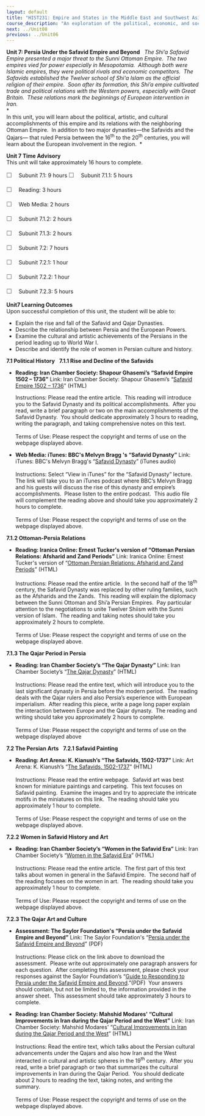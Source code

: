 ```yaml
---
layout: default
title: "HIST231: Empire and States in the Middle East and Southwest Asia"
course_description: "An exploration of the political, economic, and social history of the Middle East and Southwest Asia, from the pre-Islamic period to WWI. Focuses on the impact of Islam and European imperialism in the region."
next: ../Unit08
previous: ../Unit06
---
```

**Unit 7: Persia Under the Safavid Empire and Beyond** <span
id="7"></span> 
*The Shi’a Safavid Empire presented a major threat to the Sunni Ottoman
Empire.  The two empires vied for power especially in Mesopotamia. 
Although both were Islamic empires, they were political rivals and
economic competitors.  The Safavids established the Twelver school of
Shi'a Islam as the official religion of their empire.  Soon after its
formation, this Shi’a empire cultivated trade and political relations
with the Western powers, especially with Great Britain.  These relations
mark the beginnings of European intervention in Iran.*  
 *             
 In this unit, you will learn about the political, artistic, and
cultural accomplishments of this empire and its relations with the
neighboring Ottoman Empire.  In addition to two major dynasties—the
Safavids and the Qajars— that ruled Persia between the 16<sup>th</sup>
to the 20<sup>th</sup> centuries, you will learn about the European
involvement in the region.  *

**Unit 7 Time Advisory**  
This unit will take approximately 16 hours to complete.  
  
 <span
style="color: rgb(85, 85, 85); font-family: 'Myriad Pro', 'Gill Sans', 'Gill Sans MT', Calibri, sans-serif; font-size: 16px; line-height: 24px; text-align: left; -webkit-text-size-adjust: none; ">☐
   </span>Subunit 7.1: 9 hours
<span
style="color: rgb(85, 85, 85); font-family: 'Myriad Pro', 'Gill Sans', 'Gill Sans MT', Calibri, sans-serif; font-size: 16px; line-height: 24px; text-align: left; -webkit-text-size-adjust: none; ">☐
   </span>Subunit 7.1.1: 5 hours

<span
style="color: rgb(85, 85, 85); font-family: 'Myriad Pro', 'Gill Sans', 'Gill Sans MT', Calibri, sans-serif; font-size: 16px; line-height: 24px; text-align: left; -webkit-text-size-adjust: none; ">☐
   </span>Reading: 3 hours  
  
 <span
style="color: rgb(85, 85, 85); font-family: 'Myriad Pro', 'Gill Sans', 'Gill Sans MT', Calibri, sans-serif; font-size: 16px; line-height: 24px; text-align: left; -webkit-text-size-adjust: none; ">☐
   </span>Web Media: 2 hours

<span
style="color: rgb(85, 85, 85); font-family: 'Myriad Pro', 'Gill Sans', 'Gill Sans MT', Calibri, sans-serif; font-size: 16px; line-height: 24px; text-align: left; -webkit-text-size-adjust: none; ">☐
   </span>Subunit 7.1.2: 2 hours  
  
 <span
style="color: rgb(85, 85, 85); font-family: 'Myriad Pro', 'Gill Sans', 'Gill Sans MT', Calibri, sans-serif; font-size: 16px; line-height: 24px; text-align: left; -webkit-text-size-adjust: none; ">☐
   </span>Subunit 7.1.3: 2 hours

<span
style="color: rgb(85, 85, 85); font-family: 'Myriad Pro', 'Gill Sans', 'Gill Sans MT', Calibri, sans-serif; font-size: 16px; line-height: 24px; text-align: left; -webkit-text-size-adjust: none; ">☐
   </span>Subunit 7.2: 7 hours

<span
style="color: rgb(85, 85, 85); font-family: 'Myriad Pro', 'Gill Sans', 'Gill Sans MT', Calibri, sans-serif; font-size: 16px; line-height: 24px; text-align: left; -webkit-text-size-adjust: none; ">☐
   </span>Subunit 7.2.1: 1 hour  
  
 <span
style="color: rgb(85, 85, 85); font-family: 'Myriad Pro', 'Gill Sans', 'Gill Sans MT', Calibri, sans-serif; font-size: 16px; line-height: 24px; text-align: left; -webkit-text-size-adjust: none; ">☐
   </span>Subunit 7.2.2: 1 hour  
  
 <span
style="color: rgb(85, 85, 85); font-family: 'Myriad Pro', 'Gill Sans', 'Gill Sans MT', Calibri, sans-serif; font-size: 16px; line-height: 24px; text-align: left; -webkit-text-size-adjust: none; ">☐
   </span>Subunit 7.2.3: 5 hours

**Unit7 Learning Outcomes**  
Upon successful completion of this unit, the student will be able to:  
-   Explain the rise and fall of the Safavid and Qajar Dynasties.
-   Describe the relationship between Persia and the European Powers.
-   Examine the cultural and artistic achievements of the Persians in
    the period leading up to World War I.
-   Describe and identify the role of women in Persian culture and
    history.

**7.1 Political History** <span id="7.1"></span> 
**7.1.1 Rise and Decline of the Safavids** <span id="7.1.1"></span> 
-   **Reading: Iran Chamber Society: Shapour Ghasemi’s “Safavid Empire
    1502 – 1736”**
    Link: Iran Chamber Society: Shapour Ghasemi’s “[Safavid Empire 1502
    – 1736](http://www.iranchamber.com/history/safavids/safavids.php)”
    (HTML)  
      
     Instructions: Please read the entire article.  This reading will
    introduce you to the Safavid Dynasty and its political
    accomplishments.  After you read, write a brief paragraph or two on
    the main accomplishments of the Safavid Dynasty.  You should
    dedicate approximately 3 hours to reading, writing the paragraph,
    and taking comprehensive notes on this text.  
        
     Terms of Use: Please respect the copyright and terms of use on the
    webpage displayed above.

-   **Web Media: iTunes: BBC's Melvyn Bragg 's “Safavid Dynasty”**
    Link: iTunes: BBC's Melvyn Bragg's “[Safavid
    Dynasty](http://itunes.apple.com/us/podcast/iot-safavid-dynasty-12-jan-12/id73330895?i=109374097)”
    (iTunes audio)  
        
     Instructions: Select “View in iTunes” for the “Safavid Dynasty”
    lecture.  The link will take you to an iTunes podcast where BBC’s
    Melvyn Bragg and his guests will discuss the rise of this dynasty
    and empire’s accomplishments.  Please listen to the entire podcast. 
    This audio file will complement the reading above and should take
    you approximately 2 hours to complete.   
        
     Terms of Use: Please respect the copyright and terms of use on the
    webpage displayed above.

**7.1.2 Ottoman-Persia Relations** <span id="7.1.2"></span> 
-   **Reading: Iranica Online: Ernest Tucker's version of “Ottoman
    Persian Relations: Afsharid and Zand Periods”**
    Link: Iranica Online: Ernest Tucker's version of “[Ottoman Persian
    Relations: Afsharid and Zand
    Periods](http://www.iranicaonline.org/articles/ottoman-persian-relations-ii-afsharid-and-zand-periods)”
    (HTML)  
        
     Instructions: Please read the entire article.  In the second half
    of the 18<sup>th</sup> century, the Safavid Dynasty was replaced by
    other ruling families, such as the Afsharids and the Zands.  This
    reading will explain the diplomacy between the Sunni Ottoman and
    Shi’a Persian Empires.  Pay particular attention to the negotiations
    to unite Twelver Shiism with the Sunni version of Islam.  The
    reading and taking notes should take you approximately 2 hours to
    complete.  
        
     Terms of Use: Please respect the copyright and terms of use on the
    webpage displayed above.

**7.1.3 The Qajar Period in Persia** <span id="7.1.3"></span> 
-   **Reading: Iran Chamber Society’s “The Qajar Dynasty”**
    Link: Iran Chamber Society’s “[The Qajar
    Dynasty](http://www.iranchamber.com/history/qajar/qajar.php)”
    (HTML)  
        
     Instructions: Please read the entire text, which will introduce you
    to the last significant dynasty in Persia before the modern period. 
    The reading deals with the Qajar rulers and also Persia’s experience
    with European imperialism.  After reading this piece, write a page
    long paper explain the interaction between Europe and the Qajar
    dynasty.  The reading and writing should take you approximately 2
    hours to complete.  
        
     Terms of Use: Please respect the copyright and terms of use on the
    webpage displayed above

**7.2 The Persian Arts** <span id="7.2"></span> 
**7.2.1 Safavid Painting** <span id="7.2.1"></span> 
-   **Reading: Art Arena: K. Kianush’s “The Safavids, 1502-1737”**
    Link: Art Arena: K. Kianush’s “[The Safavids,
    1502-1737](http://www.art-arena.com/safavidart.htm)” (HTML)  
        
     Instructions: Please read the entire webpage.  Safavid art was best
    known for miniature paintings and carpeting.  This text focuses on
    Safavid painting.  Examine the images and try to appreciate the
    intricate motifs in the miniatures on this link.  The reading should
    take you approximately 1 hour to complete.  
        
     Terms of Use: Please respect the copyright and terms of use on the
    webpage displayed above.

**7.2.2 Women in Safavid History and Art** <span id="7.2.2"></span> 
-   **Reading: Iran Chamber Society’s “Women in the Safavid Era”**
    Link: Iran Chamber Society’s “[Women in the Safavid
    Era](http://www.iranchamber.com/history/articles/women_safavid_era.php)”
    (HTML)  
        
     Instructions: Please read the entire article.  The first part of
    this text talks about women in general in the Safavid Empire.  The
    second half of the reading focuses on the women in art.  The reading
    should take you approximately 1 hour to complete.  
        
     Terms of Use: Please respect the copyright and terms of use on the
    webpage displayed above.

**7.2.3 The Qajar Art and Culture** <span id="7.2.3"></span> 
-   **Assessment: The Saylor Foundation's “Persia under the Safavid
    Empire and Beyond”**
    Link: The Saylor Foundation's “[Persia under the Safavid Empire and
    Beyond](https://resources.saylor.org/archived/wp-content/uploads/2012/04/HIST231-Unit-7-Persia-under-the-Safavid-Empire-and-Beyond-FINAL.pdf)”
    (PDF)  
        
     Instructions: Please click on the link above to download the
    assessment.  Please write out approximately one paragraph answers
    for each question.  After completing this assessment, please check
    your responses against the Saylor Foundation’s “[Guide to Responding
    to Persia under the Safavid Empire and
    Beyond](https://resources.saylor.org/archived/wp-content/uploads/2012/04/HIST231-Unit-7-Guide-to-Responding-to-Persia-under-the-Safavid-Empire-and-Beyond-FINAL.pdf).”(PDF) 
    Your answers should contain, but not be limited to, the information
    provided in the answer sheet.  This assessment should take
    approximately 3 hours to complete.

-   **Reading: Iran Chamber Society: Mahshid Modares' “Cultural
    Improvements in Iran during the Qajar Period and the West”**
    Link: Iran Chamber Society: Mahshid Modares' “[Cultural Improvements
    in Iran during the Qajar Period and the
    West](http://www.iranchamber.com/culture/articles/cultural_improvements_iran_qajar.php)”
    (HTML)  
        
     Instructions: Read the entire text, which talks about the Persian
    cultural advancements under the Qajars and also how Iran and the
    West interacted in cultural and artistic spheres in the
    19<sup>th</sup> century.  After you read, write a brief paragraph or
    two that summarizes the cultural improvements in Iran during the
    Qajar Period.  You should dedicate about 2 hours to reading the
    text, taking notes, and writing the summary.  
        
     Terms of Use: Please respect the copyright and terms of use on the
    webpage displayed above.


